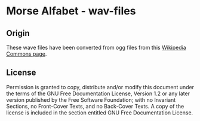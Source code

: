 # Morse Alfabet - wav-files

## Origin
These wave files have been converted from ogg files from this [Wikipedia Commons page](https://commons.wikimedia.org/wiki/Category:Audio_files_of_Morse_code_-_alphabet2).

## License
Permission is granted to copy, distribute and/or modify this document under the terms of the GNU Free Documentation License, Version 1.2 or any later version published by the Free Software Foundation; with no Invariant Sections, no Front-Cover Texts, and no Back-Cover Texts. A copy of the license is included in the section entitled GNU Free Documentation License.

